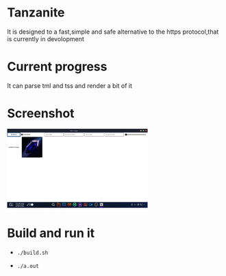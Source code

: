 # Tanzanite 

It is designed to a fast,simple and safe alternative to the https protocol,that is currently in devolopment

# Current progress
 
It can parse tml and tss and render a bit of it

# Screenshot

<img id="banner" src="./progress.png" style="width: 65%; align: center;"/>

# Build and run it

- ``./build.sh``

- ``./a.out``